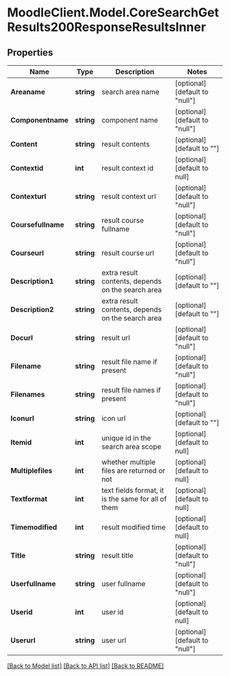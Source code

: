 # MoodleClient.Model.CoreSearchGetResults200ResponseResultsInner

## Properties

Name | Type | Description | Notes
------------ | ------------- | ------------- | -------------
**Areaname** | **string** | search area name | [optional] [default to "null"]
**Componentname** | **string** | component name | [optional] [default to "null"]
**Content** | **string** | result contents | [optional] [default to ""]
**Contextid** | **int** | result context id | [optional] [default to null]
**Contexturl** | **string** | result context url | [optional] [default to "null"]
**Coursefullname** | **string** | result course fullname | [optional] [default to "null"]
**Courseurl** | **string** | result course url | [optional] [default to "null"]
**Description1** | **string** | extra result contents, depends on the search area | [optional] [default to ""]
**Description2** | **string** | extra result contents, depends on the search area | [optional] [default to ""]
**Docurl** | **string** | result url | [optional] [default to "null"]
**Filename** | **string** | result file name if present | [optional] [default to "null"]
**Filenames** | **string** | result file names if present | [optional] [default to "null"]
**Iconurl** | **string** | icon url | [optional] [default to ""]
**Itemid** | **int** | unique id in the search area scope | [optional] [default to null]
**Multiplefiles** | **int** | whether multiple files are returned or not | [optional] [default to null]
**Textformat** | **int** | text fields format, it is the same for all of them | [optional] [default to null]
**Timemodified** | **int** | result modified time | [optional] [default to null]
**Title** | **string** | result title | [optional] [default to "null"]
**Userfullname** | **string** | user fullname | [optional] [default to "null"]
**Userid** | **int** | user id | [optional] [default to null]
**Userurl** | **string** | user url | [optional] [default to "null"]

[[Back to Model list]](../README.md#documentation-for-models) [[Back to API list]](../README.md#documentation-for-api-endpoints) [[Back to README]](../README.md)

